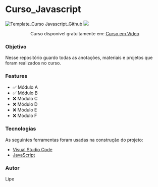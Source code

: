 # Curso_Javascript

![Template_Curso Javascript_Github](https://user-images.githubusercontent.com/91474990/153657803-50ab3f9b-3a92-4a70-bc4b-7e40f3c999b4.png)
<img src="https://img.shields.io/static/v1?label=Status&message=Incompleto&color=9A00FE&style=for-the-badge&logo=ghost"/>

<p align="center">Curso disponível gratuitamente em: <a href="https://www.youtube.com/watch?v=1-w1RfGIov4&list=PLHz_AreHm4dlsK3Nr9GVvXCbpQyHQl1o1&index=1" target='_blank'> Curso em Vídeo </a> </p>

### Objetivo

Nesse repositório guardo todas as anotações, materiais e projetos que foram realizados no curso.

### Features

- ✅ Módulo A
- ✅ Módulo B
- ❌ Módulo C
- ❌ Módulo D
- ❌ Módulo E
- ❌ Módulo F

### Tecnologias

As seguintes ferramentas foram usadas na construção do projeto:

- [Visual Studio Code](https://code.visualstudio.com/download)
- [JavaScript](https://www.javascript.com/)

### Autor 
Lipe
